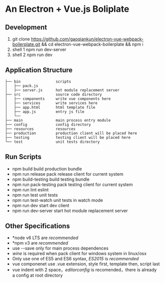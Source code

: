 
# An Electron + Vue.js Boliplate

## Development

1. git clone https://github.com/gaoqiankun/electron-vue-webpack-boilerplate.git && cd electron-vue-webpack-boilerplate && npm i 
2. shell 1   npm run dev-server
3. shell 2   npm run dev

## Application Structure

    ├── bin                scripts
    │   ├── pack.js        
    │   ├── server.js      hot module replacement server
    ├── src                source code directory
    │   ├── components     write vue components here
    │   ├── services       write services here
    │   ├── app.html       html template file
    │   ├── app.js         entry js file
    │   └── 
    ├── main               main process entry module
    ├── config             config directory
    ├── resources          resources 
    ├── production         production client will be placed here 
    ├── testing            testing client will be placed here 
    └── test               unit tests directory

## Run Scripts

* npm build                build production bundle
* npm run release          pack release client for current system
* npm build-testing        build testing bundle
* npm run pack-testing     pack testing client for current system
* npm run lint             eslint
* npm run test             unit tests
* npm run test-watch       unit tests in watch mode
* npm run dev              start dev client
* npm run dev-server       start hot module replacement server

## Other Specifications

* *node v6 LTS are *recommended*
* *npm v3 are *recommended*
* use --save only for main process dependences 
* *wine* is required when pack client for windows system in linux/osx
* Only use one of ES5 and ES6 syntax, *ES2015* is *recommended*
* vue componenet use .vue extension,  style first, template then, script last
* vue indent with 2 space，*editorconfig* is recomended，there is already a config at root directory
